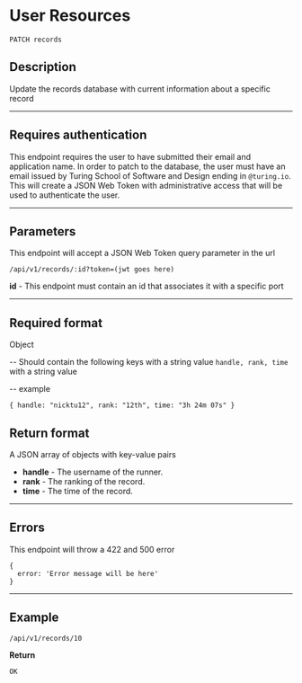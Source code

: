 # User Resources

    PATCH records

## Description
Update the records database with current information about a specific record

***

## Requires authentication
This endpoint requires the user to have submitted their email and application name.  In order to patch to the database, the user must have an email issued by Turing School of Software and Design ending in `@turing.io`.  This will create a JSON Web Token with administrative access that will be used to authenticate the user.

***

## Parameters
This endpoint will accept a JSON Web Token query parameter in the url

    /api/v1/records/:id?token=(jwt goes here)

**id** - This endpoint must contain an id that associates it with a specific port

***

## Required format
Object

  -- Should contain the following keys with a string value `handle, rank, time` with a string value 

  -- example

``
{
  handle: "nicktu12",
  rank: "12th",
  time: "3h 24m 07s"
}
``

## Return format

A JSON array of objects with key-value pairs

- **handle** - The username of the runner.
- **rank** - The ranking of the record.
- **time** - The time of the record.

***

## Errors
This endpoint will throw a 422  and 500 error

```
{
  error: 'Error message will be here'
}
```

***

## Example

    /api/v1/records/10

**Return**

```
OK
```
